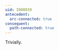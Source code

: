 ```yaml
---
uid: I000039
antecedent:
  arc-connected: true
consequent:
  path-connected: true
---
```

Trivially.

